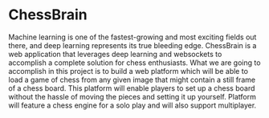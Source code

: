 # ChessBrain

Machine learning is one of the fastest-growing and most exciting fields out there, and deep learning represents its true bleeding edge. ChessBrain ​is a web application that leverages deep learning and
websockets to accomplish a complete solution for chess enthusiasts. What we are going to accomplish
in this project is to build a web platform which will be able to load a game of chess from any given
image that might contain a still frame of a chess board. This platform will enable players to set up a
chess board without the hassle of moving the pieces and setting it up yourself. Platform will feature a
chess engine for a solo play and will also support multiplayer.